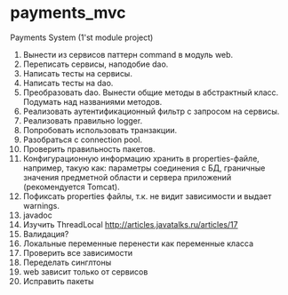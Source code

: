 # payments_mvc
Payments System (1'st module project)

1.	Вынести из сервисов паттерн command в модуль web.
2.	Переписать сервисы, наподобие dao.
3.	Написать тесты на сервисы.
4.	Написать тесты на dao.
5.	Преобразовать dao. Вынести общие методы в абстрактный класс. Подумать над названиями методов.
6.	Реализовать аутентификационный фильтр с запросом на сервисы.
7.	Реализовать правильно logger.
8.	Попробовать использовать транзакции.
9.	Разобраться с connection pool.
10.	Проверить правильность пакетов.
11.	Конфигурационную информацию хранить в properties-файле, например, такую как: параметры соединения с БД, граничные значения предметной области и сервера приложений (рекомендуется Tomcat).
12. Пофиксать properties файлы, т.к. не видит зависимости и выдает warnings.
13.	javadoc
14. Изучить ThreadLocal http://articles.javatalks.ru/articles/17
15. Валидация?
16. Локальные переменные перенести как переменные класса
17. Проверить все зависимости
18. Переделать синглтоны
19. web зависит только от сервисов
20. Исправить пакеты

